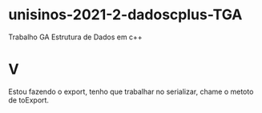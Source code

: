 # unisinos-2021-2-dadoscplus-TGA
Trabalho GA Estrutura de Dados em c++

# V
Estou fazendo o export, tenho que trabalhar no serializar, chame o metoto de toExport.


